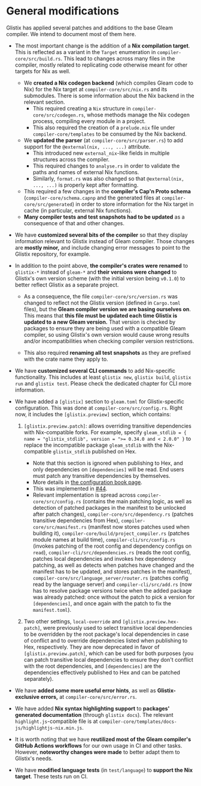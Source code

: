 # General modifications

Glistix has applied several patches and additions to the base Gleam compiler. We intend to document most of them here.

- The most important change is the addition of a **Nix compilation target**. This is reflected as a variant in the `Target` enumeration in `compiler-core/src/build.rs`.
This lead to changes across many files in the compiler, mostly related to replicating code otherwise meant for other targets for Nix as well.
    - We **created a Nix codegen backend** (which compiles Gleam code to Nix) for the Nix target at `compiler-core/src/nix.rs` and its submodules. There is some information about the Nix backend in the relevant section.
        - This required creating a `Nix` structure in `compiler-core/src/codegen.rs`, whose methods manage the Nix codegen process, compiling every module in a project.
        - This also required the creation of a `prelude.nix` file under `compiler-core/templates` to be consumed by the Nix backend.
    - We **updated the parser** (at `compiler-core/src/parser.rs`) to add support for the `@external(nix, ..., ...)` attribute.
        - This introduced new `external_nix`-like fields in multiple structures across the compiler.
        - This required changes to `analyse.rs` in order to validate the paths and names of external Nix functions.
        - Similarly, `format.rs` was also changed so that `@external(nix, ..., ...)` is properly kept after formatting.
    - This required a few changes in the **compiler's Cap'n Proto schema** (`compiler-core/schema.capnp` and the generated files at `compiler-core/src/generated`) in order to store information for the Nix target in cache (in particular, external Nix functions).
    - **Many compiler tests and test snapshots had to be updated** as a consequence of that and other changes.

- We have **customized several bits of the compiler** so that they display information relevant to Glistix instead of Gleam compiler. Those changes are **mostly minor,** and include changing error messages to point to the Glistix repository, for example.

- In addition to the point above, **the compiler's crates were renamed** to `glistix-*` instead of `gleam-*` and **their versions were changed** to Glistix's own version scheme (with the initial version being `v0.1.0`) to better reflect Glistix as a separate project.

    - As a consequence, the file `compiler-core/src/version.rs` was changed to reflect not the Glistix version (defined in `Cargo.toml` files), but the **Gleam compiler version we are basing ourselves on**. This means that **this file must be updated each time Glistix is updated to a new Gleam version.** That version is checked by packages to ensure they are being used with a compatible Gleam compiler, so using Glistix's own version would cause wrong results and/or incompatibilities when checking compiler version restrictions.

    - This also required **renaming all test snapshots** as they are prefixed with the crate name they apply to.

- We have **customized several CLI commands** to add Nix-specific functionality. This includes at least `glistix new`, `glistix build`, `glistix run` and `glistix test`. Please check the dedicated chapter for CLI more information.

- We have added a `[glistix]` section to `gleam.toml` for Glistix-specific configuration. This was done at `compiler-core/src/config.rs`. Right now, it includes the `[glistix.preview]` section, which contains:
    1. `[glistix.preview.patch]`: allows overriding transitive dependencies with Nix-compatible forks. For example, specify `gleam_stdlib = { name = "glistix_stdlib", version = ">= 0.34.0 and < 2.0.0" }` to replace the incompatible package `gleam_stdlib` with the Nix-compatible `glistix_stdlib` published on Hex.
        - Note that this section is ignored when publishing to Hex, and only dependencies on `[dependencies]` will be read. End users must patch any transitive dependencies by themselves.
        - More details in [the configuration book page](../../using-compiler/project-configuration.md).
        - This was implemented in [#44](https://github.com/Glistix/glistix/pull/44).
        - Relevant implementation is spread across `compiler-core/src/config.rs` (contains the main patching logic, as well as detection of patched packages in the manifest to be unlocked after patch changes), `compiler-core/src/dependency.rs` (patches transitive dependencies from Hex), `compiler-core/src/manifest.rs` (manifest now stores patches used when building it), `compiler-core/build/project_compiler.rs` (patches module names at build time), `compiler-cli/src/config.rs` (invokes patching of the root config and dependency configs on `read`), `compiler-cli/src/dependencies.rs` (reads the root config, patches local dependencies and invokes hex dependency patching, as well as detects when patches have changed and the manifest has to be updated, and stores patches in the manifest), `compiler-core/src/language_server/router.rs` (patches config read by the language server) and `compiler-cli/src/add.rs` (now has to resolve package versions twice when the added package was already patched: once without the patch to pick a version for `[dependencies]`, and once again with the patch to fix the `manifest.toml`).

    2. Two other settings, `local-override` and `[glistix.preview.hex-patch]`, were previously used to select transitive local dependencies to be overridden by the root package's local dependencies in case of conflict and to override dependencies listed when publishing to Hex, respectively. They are now deprecated in favor of `[glistix.preview.patch]`, which can be used for both purposes (you can patch transitive local dependencies to ensure they don't conflict with the root dependencies, and `[dependencies]` are the dependencies effectively published to Hex and can be patched separately).

- We have **added some more useful error hints**, as well as **Glistix-exclusive errors,** at `compiler-core/src/error.rs`.

- We have added **Nix syntax highlighting support** to **packages' generated documentation** (through `glistix docs`). The relevant `highlight.js`-compatible file is at `compiler-core/templates/docs-js/highlightjs-nix.min.js`.

- It is worth noting that we have **reutilized most of the Gleam compiler's GitHub Actions workflows** for our own usage in CI and other tasks. However, **noteworthy changes were made** to better adapt them to Glistix's needs.

- We have **modified language tests** (in `test/language`) to **support the Nix target**. These tests run on CI.
